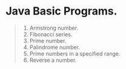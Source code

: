 # Java Basic Programs.


> 1. Armstrong number.
> 2. Fibonacci series.
> 3. Prime number.
> 4. Palindrome number.
> 5. Prime numbers in a specified range.
> 6. Reverse a number.

